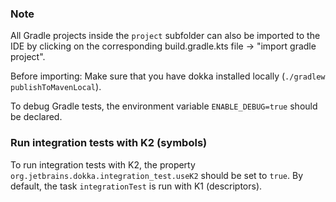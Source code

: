 ### Note
All Gradle projects inside the `project` subfolder can 
also be imported to the IDE by clicking on the corresponding
build.gradle.kts file -> "import gradle project". 

Before importing: Make sure that you have dokka installed
locally (`./gradlew publishToMavenLocal`).

To debug Gradle tests, the environment variable `ENABLE_DEBUG=true` should be declared.

### Run integration tests with K2 (symbols)

To run integration tests with K2, the property `org.jetbrains.dokka.integration_test.useK2` should be set to `true`. 
By default, the task `integrationTest` is run with K1 (descriptors).
